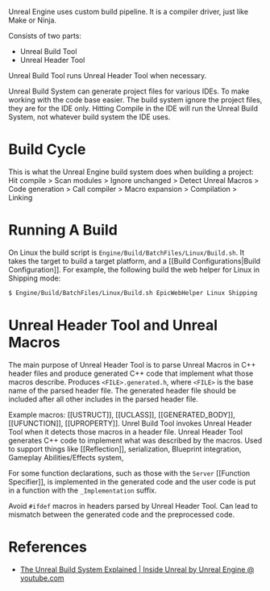 Unreal Engine uses custom build pipeline.
It is a compiler driver, just like Make or Ninja.

Consists of two parts:
- Unreal Build Tool
- Unreal Header Tool

Unreal Build Tool runs Unreal Header Tool when necessary.

Unreal Build System can generate project files for various IDEs.
To make working with the code base easier.
The build system ignore the project files, they are for the IDE only.
Hitting Compile in the IDE will run the Unreal Build System, not whatever build system the IDE uses.

# Build Cycle

This is what the Unreal Engine build system does when building a project:  
Hit compile > Scan modules > Ignore unchanged > Detect Unreal Macros > Code generation > Call compiler > Macro expansion > Compilation > Linking


# Running A Build

On Linux the build script is `Engine/Build/BatchFiles/Linux/Build.sh`.
It takes the target to build a target platform, and a [[Build Configurations|Build Configuration]].
For example, the following build the web helper for Linux in Shipping mode:
```bash
$ Engine/Build/BatchFiles/Linux/Build.sh EpicWebHelper Linux Shipping
```

# Unreal Header Tool and Unreal Macros

The main purpose of Unreal Header Tool is to parse Unreal Macros in C++ header files and produce generated C++ code that implement what those macros describe.
Produces `<FILE>.generated.h`, where `<FILE>` is the base name of the parsed header file.
The generated header file should be included after all other includes in the parsed header file.

Example macros: [[USTRUCT]], [[UCLASS]], [[GENERATED_BODY]], [[UFUNCTION]], [[UPROPERTY]].
Unrel Build Tool invokes Unreal Header Tool when it detects those macros in a header file.
Unreal Header Tool generates C++ code to implement what was described by the macros.
Used to support things like [[Reflection]], serialization, Blueprint integration, Gameplay Abilities/Effects system,

For some function declarations, such as those with the `Server` [[Function Specifier]], is implemented in the generated code and the user code is put in a function with the `_Implementation` suffix.

Avoid `#ifdef` macros in headers parsed by Unreal Header Tool.
Can lead to mismatch between the generated code and the preprocessed code.


# References
- [The Unreal Build System Explained | Inside Unreal by Unreal Engine @ youtube.com](https://www.youtube.com/watch?v=GJZUV8homoo)

